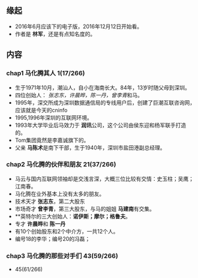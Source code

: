 ##  缘起
+ 2016年6月应该下的电子版，2016年12月12日开始看。
+ 作者是 **林军**，还是有点知名度的。


##  内容
###  chap1 马化腾其人 1(17/266)
+ 生于1971年10月，潮汕人，自小在海南长大。84年，13岁时随父母到深圳。
+ 四位创始人： *张志东，许晨晔，陈一丹，曾李青*和马。
+ 1995年，深交所成为深圳数据通信局的专线用户后，创建了巨潮互联咨询网，应该就是今天的cninfo
+ 1995,1996年深圳的互联网环境。
+ 1993年大学毕业后马效力于 **润讯**公司，这个公司由侯东迎和杨军联手打造的。
+ Tom集团竟然是李嘉诚旗下的。
+ 父亲 **马陈术**是南下干部，生于1940年，深圳市盐田港副总经理。

###  chap2 马化腾的伙伴和朋友 21(37/266)
+ 马云与国内互联网领袖却是交浅言深，大概三位比较有交情：史玉柱；吴鹰；江南春。
+ 马化腾在业外基本上没有太多的朋友。
+ 技术天才 **张志东**，第二大股东
+ 市场奇才 **曾李青**，第三大股东，与马的姐姐 **马建南**有交集。
+ **英特尔的三大创始人：**诺伊斯；摩尔；格鲁夫**。
+ 专才 **许晨晔**和 **陈一丹**
+ 有10个创始股东和2个中介方，一共12个人。
+ 编号18的李华；编号20的冯磊；

###  chap3 马化腾的那些对手们 43(59/266)
+ 45(61/266)
